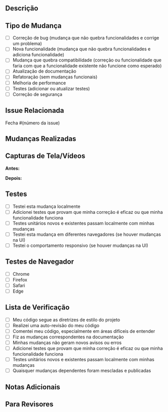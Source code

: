 ## Descrição

<!-- Forneça uma descrição clara e concisa do que este PR faz. -->

## Tipo de Mudança

<!-- Marque a opção relevante com um "x" -->

- [ ] Correção de bug (mudança que não quebra funcionalidades e corrige um problema)
- [ ] Nova funcionalidade (mudança que não quebra funcionalidades e adiciona funcionalidade)
- [ ] Mudança que quebra compatibilidade (correção ou funcionalidade que faria com que a funcionalidade existente não funcione como esperado)
- [ ] Atualização de documentação
- [ ] Refatoração (sem mudanças funcionais)
- [ ] Melhoria de performance
- [ ] Testes (adicionar ou atualizar testes)
- [ ] Correção de segurança

## Issue Relacionada

<!-- Link para a issue que este PR resolve -->

Fecha #(número da issue)

## Mudanças Realizadas

<!-- Descreva em detalhes as mudanças que você fez -->

## Capturas de Tela/Vídeos

<!-- Se aplicável, adicione capturas de tela ou vídeos para mostrar as mudanças -->

**Antes:**

<!-- Adicione capturas de tela do estado atual -->

**Depois:**

<!-- Adicione capturas de tela do novo estado -->

## Testes

<!-- Descreva os testes que você executou para verificar suas mudanças -->

- [ ] Testei esta mudança localmente
- [ ] Adicionei testes que provam que minha correção é eficaz ou que minha funcionalidade funciona
- [ ] Testes unitários novos e existentes passam localmente com minhas mudanças
- [ ] Testei esta mudança em diferentes navegadores (se houver mudanças na UI)
- [ ] Testei o comportamento responsivo (se houver mudanças na UI)

## Testes de Navegador

<!-- Marque os navegadores nos quais você testou -->

- [ ] Chrome
- [ ] Firefox
- [ ] Safari
- [ ] Edge

## Lista de Verificação

<!-- Marque os itens como concluídos com "x" -->

- [ ] Meu código segue as diretrizes de estilo do projeto
- [ ] Realizei uma auto-revisão do meu código
- [ ] Comentei meu código, especialmente em áreas difíceis de entender
- [ ] Fiz as mudanças correspondentes na documentação
- [ ] Minhas mudanças não geram novos avisos ou erros
- [ ] Adicionei testes que provam que minha correção é eficaz ou que minha funcionalidade funciona
- [ ] Testes unitários novos e existentes passam localmente com minhas mudanças
- [ ] Quaisquer mudanças dependentes foram mescladas e publicadas

## Notas Adicionais

<!-- Adicione quaisquer notas adicionais para revisores -->

## Para Revisores

<!-- Alguma orientação específica para revisores? -->
